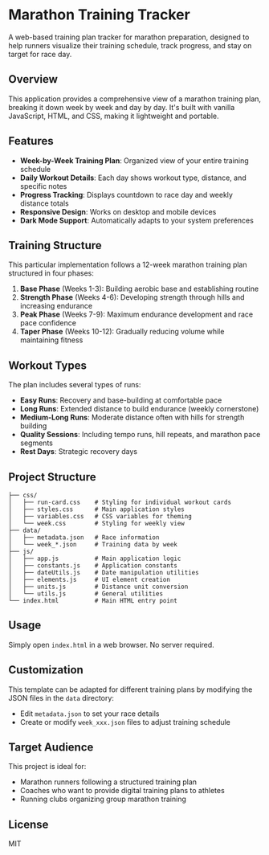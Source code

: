 # Marathon Training Tracker

A web-based training plan tracker for marathon preparation, designed to help runners visualize their training schedule, track progress, and stay on target for race day.

## Overview

This application provides a comprehensive view of a marathon training plan, breaking it down week by week and day by day. It's built with vanilla JavaScript, HTML, and CSS, making it lightweight and portable.

## Features

- **Week-by-Week Training Plan**: Organized view of your entire training schedule
- **Daily Workout Details**: Each day shows workout type, distance, and specific notes
- **Progress Tracking**: Displays countdown to race day and weekly distance totals
- **Responsive Design**: Works on desktop and mobile devices
- **Dark Mode Support**: Automatically adapts to your system preferences

## Training Structure

This particular implementation follows a 12-week marathon training plan structured in four phases:

1. **Base Phase** (Weeks 1-3): Building aerobic base and establishing routine
2. **Strength Phase** (Weeks 4-6): Developing strength through hills and increasing endurance
3. **Peak Phase** (Weeks 7-9): Maximum endurance development and race pace confidence
4. **Taper Phase** (Weeks 10-12): Gradually reducing volume while maintaining fitness

## Workout Types

The plan includes several types of runs:

- **Easy Runs**: Recovery and base-building at comfortable pace
- **Long Runs**: Extended distance to build endurance (weekly cornerstone)
- **Medium-Long Runs**: Moderate distance often with hills for strength building
- **Quality Sessions**: Including tempo runs, hill repeats, and marathon pace segments
- **Rest Days**: Strategic recovery days

## Project Structure

```
├── css/
│   ├── run-card.css    # Styling for individual workout cards
│   ├── styles.css      # Main application styles
│   ├── variables.css   # CSS variables for theming
│   └── week.css        # Styling for weekly view
├── data/
│   ├── metadata.json   # Race information
│   └── week_*.json     # Training data by week
├── js/
│   ├── app.js          # Main application logic
│   ├── constants.js    # Application constants
│   ├── dateUtils.js    # Date manipulation utilities
│   ├── elements.js     # UI element creation
│   ├── units.js        # Distance unit conversion
│   └── utils.js        # General utilities
└── index.html          # Main HTML entry point
```

## Usage

Simply open `index.html` in a web browser. No server required.

## Customization

This template can be adapted for different training plans by modifying the JSON files in the `data` directory:

- Edit `metadata.json` to set your race details
- Create or modify `week_xxx.json` files to adjust training schedule

## Target Audience

This project is ideal for:
- Marathon runners following a structured training plan
- Coaches who want to provide digital training plans to athletes
- Running clubs organizing group marathon training

## License

MIT